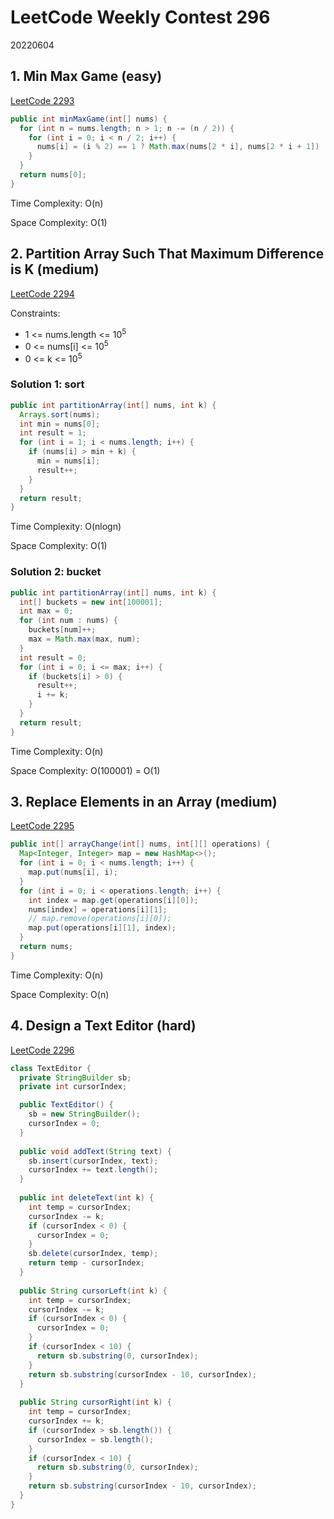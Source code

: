 # LeetCode Weekly Contest 296

20220604

## 1. Min Max Game (easy)

[LeetCode 2293](https://leetcode.com/problems/min-max-game/)

```java
public int minMaxGame(int[] nums) {
  for (int n = nums.length; n > 1; n -= (n / 2)) {
    for (int i = 0; i < n / 2; i++) {
      nums[i] = (i % 2) == 1 ? Math.max(nums[2 * i], nums[2 * i + 1]) : Math.min(nums[2 * i], nums[2 * i + 1]);
    }
  }
  return nums[0];
}
```

Time Complexity: O(n)

Space Complexity: O(1)

## 2. Partition Array Such That Maximum Difference is K (medium)

[LeetCode 2294](https://leetcode.com/problems/partition-array-such-that-maximum-difference-is-k/)

Constraints:

* 1 <= nums.length <= 10<sup>5</sup>
* 0 <= nums[i] <= 10<sup>5</sup>
* 0 <= k <= 10<sup>5</sup>

### Solution 1: sort

```java
public int partitionArray(int[] nums, int k) {
  Arrays.sort(nums);
  int min = nums[0];
  int result = 1;
  for (int i = 1; i < nums.length; i++) {
    if (nums[i] > min + k) {
      min = nums[i];
      result++;
    }
  }
  return result;
}
```

Time Complexity: O(nlogn)

Space Complexity: O(1)

### Solution 2: bucket

```java
public int partitionArray(int[] nums, int k) {
  int[] buckets = new int[100001];
  int max = 0;
  for (int num : nums) {
    buckets[num]++;
    max = Math.max(max, num);
  }
  int result = 0;
  for (int i = 0; i <= max; i++) {
    if (buckets[i] > 0) {
      result++;
      i += k;
    }
  }
  return result;
}
```

Time Complexity: O(n)

Space Complexity: O(100001) = O(1)

## 3. Replace Elements in an Array (medium)

[LeetCode 2295](https://leetcode.com/problems/replace-elements-in-an-array/)

```java
public int[] arrayChange(int[] nums, int[][] operations) {
  Map<Integer, Integer> map = new HashMap<>();
  for (int i = 0; i < nums.length; i++) {
    map.put(nums[i], i);
  }
  for (int i = 0; i < operations.length; i++) {
    int index = map.get(operations[i][0]);
    nums[index] = operations[i][1];
    // map.remove(operations[i][0]);
    map.put(operations[i][1], index);
  }
  return nums;
}
```

Time Complexity: O(n)

Space Complexity: O(n)

## 4. Design a Text Editor (hard)

[LeetCode 2296](https://leetcode.com/problems/design-a-text-editor/)

```java
class TextEditor {
  private StringBuilder sb;
  private int cursorIndex;

  public TextEditor() {
    sb = new StringBuilder();
    cursorIndex = 0;
  }
    
  public void addText(String text) {
    sb.insert(cursorIndex, text);
    cursorIndex += text.length();
  }
    
  public int deleteText(int k) {
    int temp = cursorIndex;
    cursorIndex -= k;
    if (cursorIndex < 0) {
      cursorIndex = 0;
    }
    sb.delete(cursorIndex, temp);
    return temp - cursorIndex;
  }
    
  public String cursorLeft(int k) {
    int temp = cursorIndex;
    cursorIndex -= k;
    if (cursorIndex < 0) {
      cursorIndex = 0;
    }
    if (cursorIndex < 10) {
      return sb.substring(0, cursorIndex);
    }
    return sb.substring(cursorIndex - 10, cursorIndex);
  }
    
  public String cursorRight(int k) {
    int temp = cursorIndex;
    cursorIndex += k;
    if (cursorIndex > sb.length()) {
      cursorIndex = sb.length();
    }
    if (cursorIndex < 10) {
      return sb.substring(0, cursorIndex);
    }
    return sb.substring(cursorIndex - 10, cursorIndex);
  }
}
```

